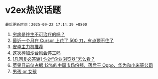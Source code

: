 # v2ex热议话题

`最后更新时间：2025-09-22 17:14:39 +0800`

1. [穷病是终生不可治疗的吗？](https://www.v2ex.com/t/1160882)
1. [最近一个月在 Cursor 上花了 500 刀，有点顶不住了](https://www.v2ex.com/t/1160920)
1. [安卓主力机推荐](https://www.v2ex.com/t/1160892)
1. [这次桦加沙台风会停工吗](https://www.v2ex.com/t/1160932)
1. [[凡回复必答谢] 你对“企业浏览器”怎么看？](https://www.v2ex.com/t/1160988)
1. [苹果目前仅占据 12%的中国市场份额，落后于 Oppo、华为和小米等公司](https://www.v2ex.com/t/1160909)
1. [男孩 or 女孩](https://www.v2ex.com/t/1161024)

